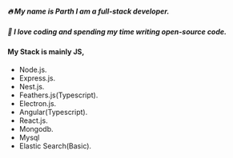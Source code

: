 
##### 🔥 My name is Parth I am a full-stack developer.
##### 🙏 I love coding and spending my time writing open-source code. 

#### My Stack is mainly JS,

- Node.js.
- Express.js.
- Nest.js. 
- Feathers.js(Typescript).
- Electron.js.
- Angular(Typescript).
- React.js.
- Mongodb.
- Mysql
- Elastic Search(Basic).
